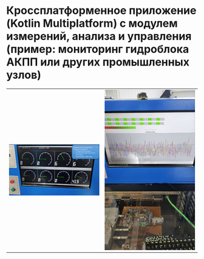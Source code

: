 # Кроссплатформенное приложение (Kotlin Multiplatform) с модулем измерений, анализа и управления (пример: мониторинг гидроблока АКПП или других промышленных узлов)
 

<table style= padding:10px">
  <tr>
    <td>  <img src="./img/img0.png"  alt="1" width = 550px > </td>
    <td>  <img src="./img/img1.jpg"  alt="1" width = 550px > </td>
  </tr>
</table>

